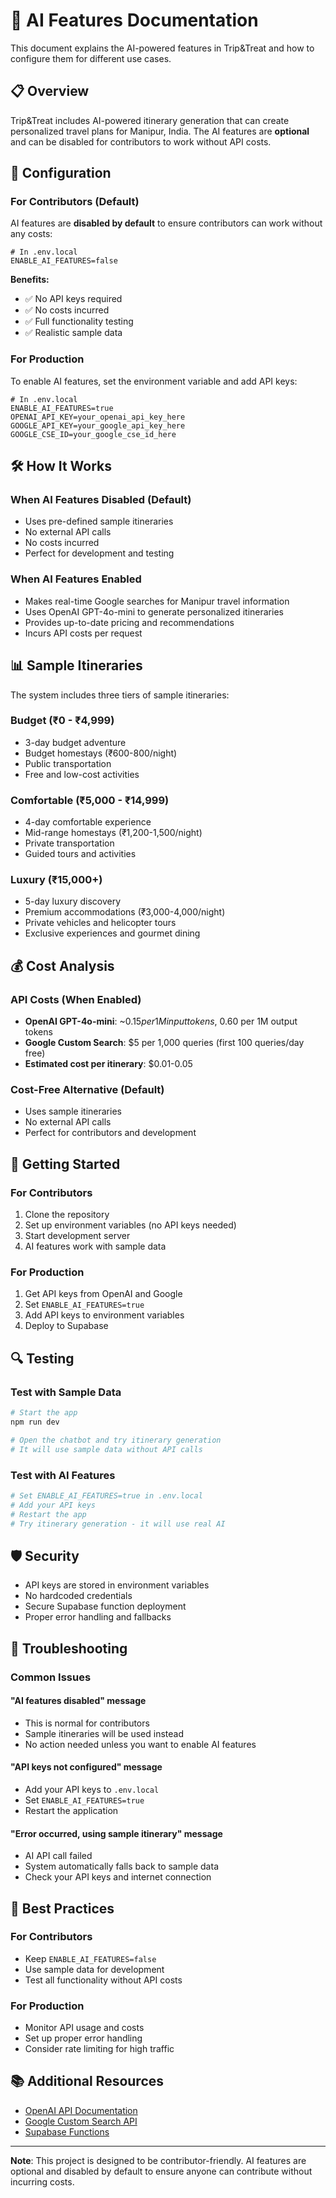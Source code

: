 # 🤖 AI Features Documentation

This document explains the AI-powered features in Trip&Treat and how to configure them for different use cases.

## 📋 Overview

Trip&Treat includes AI-powered itinerary generation that can create personalized travel plans for Manipur, India. The AI features are **optional** and can be disabled for contributors to work without API costs.

## 🔧 Configuration

### **For Contributors (Default)**
AI features are **disabled by default** to ensure contributors can work without any costs:

```env
# In .env.local
ENABLE_AI_FEATURES=false
```

**Benefits:**
- ✅ No API keys required
- ✅ No costs incurred
- ✅ Full functionality testing
- ✅ Realistic sample data

### **For Production**
To enable AI features, set the environment variable and add API keys:

```env
# In .env.local
ENABLE_AI_FEATURES=true
OPENAI_API_KEY=your_openai_api_key_here
GOOGLE_API_KEY=your_google_api_key_here
GOOGLE_CSE_ID=your_google_cse_id_here
```

## 🛠️ How It Works

### **When AI Features Disabled (Default)**
- Uses pre-defined sample itineraries
- No external API calls
- No costs incurred
- Perfect for development and testing

### **When AI Features Enabled**
- Makes real-time Google searches for Manipur travel information
- Uses OpenAI GPT-4o-mini to generate personalized itineraries
- Provides up-to-date pricing and recommendations
- Incurs API costs per request

## 📊 Sample Itineraries

The system includes three tiers of sample itineraries:

### **Budget (₹0 - ₹4,999)**
- 3-day budget adventure
- Budget homestays (₹600-800/night)
- Public transportation
- Free and low-cost activities

### **Comfortable (₹5,000 - ₹14,999)**
- 4-day comfortable experience
- Mid-range homestays (₹1,200-1,500/night)
- Private transportation
- Guided tours and activities

### **Luxury (₹15,000+)**
- 5-day luxury discovery
- Premium accommodations (₹3,000-4,000/night)
- Private vehicles and helicopter tours
- Exclusive experiences and gourmet dining

## 💰 Cost Analysis

### **API Costs (When Enabled)**
- **OpenAI GPT-4o-mini**: ~$0.15 per 1M input tokens, ~$0.60 per 1M output tokens
- **Google Custom Search**: $5 per 1,000 queries (first 100 queries/day free)
- **Estimated cost per itinerary**: $0.01-0.05

### **Cost-Free Alternative (Default)**
- Uses sample itineraries
- No external API calls
- Perfect for contributors and development

## 🚀 Getting Started

### **For Contributors**
1. Clone the repository
2. Set up environment variables (no API keys needed)
3. Start development server
4. AI features work with sample data

### **For Production**
1. Get API keys from OpenAI and Google
2. Set `ENABLE_AI_FEATURES=true`
3. Add API keys to environment variables
4. Deploy to Supabase

## 🔍 Testing

### **Test with Sample Data**
```bash
# Start the app
npm run dev

# Open the chatbot and try itinerary generation
# It will use sample data without API calls
```

### **Test with AI Features**
```bash
# Set ENABLE_AI_FEATURES=true in .env.local
# Add your API keys
# Restart the app
# Try itinerary generation - it will use real AI
```

## 🛡️ Security

- API keys are stored in environment variables
- No hardcoded credentials
- Secure Supabase function deployment
- Proper error handling and fallbacks

## 📝 Troubleshooting

### **Common Issues**

#### **"AI features disabled" message**
- This is normal for contributors
- Sample itineraries will be used instead
- No action needed unless you want to enable AI features

#### **"API keys not configured" message**
- Add your API keys to `.env.local`
- Set `ENABLE_AI_FEATURES=true`
- Restart the application

#### **"Error occurred, using sample itinerary" message**
- AI API call failed
- System automatically falls back to sample data
- Check your API keys and internet connection

## 🎯 Best Practices

### **For Contributors**
- Keep `ENABLE_AI_FEATURES=false`
- Use sample data for development
- Test all functionality without API costs

### **For Production**
- Monitor API usage and costs
- Set up proper error handling
- Consider rate limiting for high traffic

## 📚 Additional Resources

- [OpenAI API Documentation](https://platform.openai.com/docs)
- [Google Custom Search API](https://developers.google.com/custom-search/v1/introduction)
- [Supabase Functions](https://supabase.com/docs/guides/functions)

---

**Note**: This project is designed to be contributor-friendly. AI features are optional and disabled by default to ensure anyone can contribute without incurring costs.
